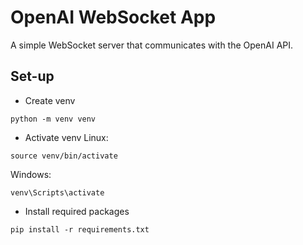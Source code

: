 # OpenAI WebSocket App

A simple WebSocket server that communicates with the OpenAI API.


## Set-up
* Create venv
```shell
python -m venv venv
```
* Activate venv
Linux: 
```shell
source venv/bin/activate
```
Windows: 
```shell
venv\Scripts\activate
```
* Install required packages
```shell
pip install -r requirements.txt
```

